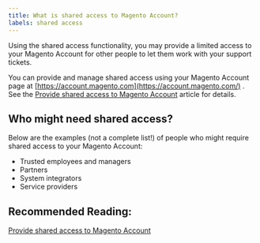 ```yaml
---
title: What is shared access to Magento Account?
labels: shared access
---
```


Using the shared access functionality, you may provide a limited access to your Magento Account for other people to let them work with your support tickets.

You can provide and manage shared access using your Magento Account page at [https://account.magento.com](https://account.magento.com/) . See the [Provide shared access to Magento Account](https://support.magento.com/hc/en-us/articles/360020694351-Provide-shared-access-to-Magento-Account) article for details.

## Who might need shared access?

Below are the examples (not a complete list!) of people who might require shared access to your Magento Account:

* Trusted employees and managers
* Partners
* System integrators
* Service providers

## Recommended Reading:

 [Provide shared access to Magento Account](https://support.magento.com/hc/en-us/articles/360020694351-Provide-shared-access-to-Magento-Account) 
